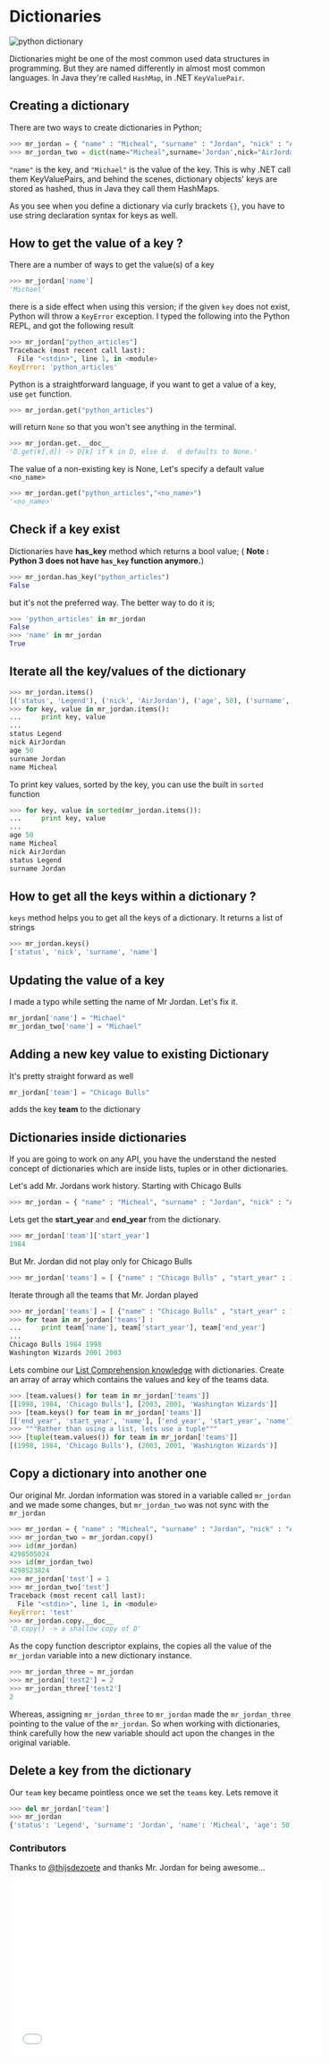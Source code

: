 # Dictionaries

<img src='https://developers.google.com/edu/python/images/dict.png' alt='python dictionary' />

Dictionaries might be one of the most common used data structures in programming. But they are named differently in almost most common languages. In Java they're called <code>HashMap</code>, in .NET <code>KeyValuePair</code>.


## Creating a dictionary

There are two ways to create dictionaries in Python;

```python
>>> mr_jordan = { "name" : "Micheal", "surname" : "Jordan", "nick" : "AirJordan", "status" : "Legend", "age" : 50}
>>> mr_jordan_two = dict(name="Micheal",surname='Jordan',nick="AirJordan",status="Legend",age=50)
```

<code>"name"</code> is the key, and <code>"Michael"</code> is the value of the key. This is why .NET call them KeyValuePairs, and behind the scenes, dictionary objects' keys are stored as hashed, thus in Java they call them HashMaps. 

As you see when you define a dictionary via curly brackets <code>{}</code>, you have to use string declaration syntax for keys as well. 



## How to get the value of a key ?

 There are a number of ways to get the value(s) of a key

```python
>>> mr_jordan['name']
'Michael'
```

there is a side effect when using this version; if the given <code>key</code> does not exist, Python will throw a <code>KeyError</code> exception. I typed the following into the Python REPL, and got the following result

```python
>>> mr_jordan["python_articles"]
Traceback (most recent call last):
  File "<stdin>", line 1, in <module>
KeyError: 'python_articles'
```


Python is a straightforward language, if you want to get a value of a key, use <code>get</code> function.

```python
>>> mr_jordan.get("python_articles")
```


will return <code>None</code> so that you won't see anything in the terminal.

```python
>>> mr_jordan.get.__doc__
'D.get(k[,d]) -> D[k] if k in D, else d.  d defaults to None.'
``` 


The value of a non-existing key is None, Let's specify a default value <code>&lt;no_name&gt;</code>

```python
>>> mr_jordan.get("python_articles","<no_name>")
'<no_name>'
``` 


## Check if a key exist

Dictionaries have **has_key** method which returns a bool value; ( **Note : Python 3 does not have <code>has_key</code> function anymore.**)

```python
>>> mr_jordan.has_key("python_articles")
False
```

but it's not the preferred way. The better way to do it is;

```python
>>> 'python_articles' in mr_jordan
False
>>> 'name' in mr_jordan
True
```


## Iterate all the key/values of the dictionary


```python
>>> mr_jordan.items()
[('status', 'Legend'), ('nick', 'AirJordan'), ('age', 50), ('surname', 'Jordan'), ('name', 'Micheal')]
>>> for key, value in mr_jordan.items():
...     print key, value
... 
status Legend
nick AirJordan
age 50
surname Jordan
name Micheal
```

To print key values, sorted by the key, you can use the built in <code>sorted</code> function

```python
>>> for key, value in sorted(mr_jordan.items()):
...     print key, value
... 
age 50
name Micheal
nick AirJordan
status Legend
surname Jordan
```


## How to get all the keys within a dictionary ? 

<code>keys</code> method helps you to get all the keys of a dictionary. It returns a list of strings 

```python
>>> mr_jordan.keys()
['status', 'nick', 'surname', 'name']
```

## Updating the value of a key

I made a typo while setting the name of Mr Jordan. Let's fix it.

```python
mr_jordan['name'] = "Michael"
mr_jordan_two['name'] = "Michael"
```

## Adding a new key value to existing Dictionary

It's pretty straight forward as well

```python
mr_jordan['team'] = "Chicago Bulls"
```

adds the key **team** to the dictionary


## Dictionaries inside dictionaries

If you are going to work on any API, you have the understand the nested concept of dictionaries which are inside lists, tuples or in other dictionaries.

Let's add Mr. Jordans work history. Starting with Chicago Bulls

```python
>>> mr_jordan = { "name" : "Micheal", "surname" : "Jordan", "nick" : "AirJordan", "status" : "Legend", "age" : 50 , "team" : { "name" : "Chicago Bulls" , "start_year" : 1984 , "end_year" : 1998 } }
```

Lets get the **start_year** and **end_year** from the dictionary.

```python
>>> mr_jordan['team']['start_year']
1984
```

But Mr. Jordan did not play only for Chicago Bulls

```python
>>> mr_jordan['teams'] = [ {"name" : "Chicago Bulls" , "start_year" : 1984 , "end_year" : 1998 }, { "name" : "Washington Wizards" , "start_year" : 2001 , "end_year" : 2003 } ]
```

Iterate through all the teams that Mr. Jordan played

```python
>>> mr_jordan['teams'] = [ {"name" : "Chicago Bulls" , "start_year" : 1984 , "end_year" : 1998 }, { "name" : "Washington Wizards" , "start_year" : 2001 , "end_year" : 2003 } ]
>>> for team in mr_jordan['teams'] :
...     print team['name'], team['start_year'], team['end_year'] 
... 
Chicago Bulls 1984 1998
Washington Wizards 2001 2003
```

Lets combine our [List Comprehension knowledge](http://pythonarticles.com/list_comprehension.html) with dictionaries. Create an array of array which contains the values and key of the teams data. 

```python
>>> [team.values() for team in mr_jordan['teams']]
[[1998, 1984, 'Chicago Bulls'], [2003, 2001, 'Washington Wizards']]
>>> [team.keys() for team in mr_jordan['teams']]
[['end_year', 'start_year', 'name'], ['end_year', 'start_year', 'name']]
>>> """Rather than using a list, lets use a tuple"""
>>> [tuple(team.values()) for team in mr_jordan['teams']]
[(1998, 1984, 'Chicago Bulls'), (2003, 2001, 'Washington Wizards')]
```

## Copy a dictionary into another one

Our original Mr. Jordan information was stored in a variable called <code>mr_jordan</code> and we made some changes, but <code>mr_jordan_two</code> was not sync with the <code>mr_jordan</code>

```python
>>> mr_jordan = { "name" : "Micheal", "surname" : "Jordan", "nick" : "AirJordan", "status" : "Legend", "age" : 50}
>>> mr_jordan_two = mr_jordan.copy()
>>> id(mr_jordan)
4298505024
>>> id(mr_jordan_two)
4298523824
>>> mr_jordan['test'] = 1
>>> mr_jordan_two['test']
Traceback (most recent call last):
  File "<stdin>", line 1, in <module>
KeyError: 'test'
>>> mr_jordan.copy.__doc__
'D.copy() -> a shallow copy of D'
```

As the copy function descriptor explains, the copies all the value of the <code>mr_jordan</code> variable into a new dictionary instance.

```python
>>> mr_jordan_three = mr_jordan
>>> mr_jordan['test2'] = 2
>>> mr_jordan_three['test2']
2
```

Whereas, assigning <code>mr_jordan_three</code> to <code>mr_jordan</code> made the <code>mr_jordan_three</code> pointing to the value of the <code>mr_jordan</code>. So when working with dictionaries, think carefully how the new variable should act upon the changes in the original variable. 


## Delete a key from the dictionary

Our <code>team</code> key became pointless once we set the <code>teams</code> key. Lets remove it

```python
>>> del mr_jordan['team']
>>> mr_jordan
{'status': 'Legend', 'surname': 'Jordan', 'name': 'Micheal', 'age': 50, 'teams': [{'end_year': 1998, 'start_year': 1984, 'name': 'Chicago Bulls'}, {'end_year': 2003, 'start_year': 2001, 'name': 'Washington Wizards'}], 'nick': 'AirJordan'}
```


### Contributors

Thanks to [@thijsdezoete](https://github.com/thijsdezoete)  and thanks Mr. Jordan for being awesome...

<iframe width="560" height="315" src="//www.youtube.com/embed/LAr6oAKieHk" frameborder="0" allowfullscreen></iframe>